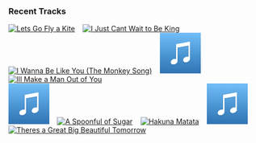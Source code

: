 ### Recent Tracks
[<img src='https://lastfm.freetls.fastly.net/i/u/300x300/84bb465c58839647a2013cf29ff960cb.png' width='16%' height='16%' alt='Lets Go Fly a Kite'>](https://www.last.fm/music/disney%2bpeaceful%2bpiano/_/let%2527s%2bgo%2bfly%2ba%2bkite)&nbsp;&nbsp;&nbsp;&nbsp;[<img src='https://lastfm.freetls.fastly.net/i/u/300x300/84bb465c58839647a2013cf29ff960cb.png' width='16%' height='16%' alt='I Just Cant Wait to Be King'>](https://www.last.fm/music/disney%2bpeaceful%2bpiano/_/i%2bjust%2bcan%2527t%2bwait%2bto%2bbe%2bking)&nbsp;&nbsp;&nbsp;&nbsp;[<img src='https://lastfm.freetls.fastly.net/i/u/300x300/84bb465c58839647a2013cf29ff960cb.png' width='16%' height='16%' alt='I Wanna Be Like You (The Monkey Song)'>](https://www.last.fm/music/disney%2bpeaceful%2bpiano/_/i%2bwan%2527na%2bbe%2blike%2byou%2b%2528the%2bmonkey%2bsong%2529)&nbsp;&nbsp;&nbsp;&nbsp;[<img src='https://github.com/atfinke/atfinke/blob/master/placeholder.jpeg?raw=true' width='16%' height='16%' alt='Try Everything'>](https://www.last.fm/music/disney%2bpeaceful%2bpiano/_/try%2beverything)&nbsp;&nbsp;&nbsp;&nbsp;[<img src='https://lastfm.freetls.fastly.net/i/u/300x300/84bb465c58839647a2013cf29ff960cb.png' width='16%' height='16%' alt='Ill Make a Man Out of You'>](https://www.last.fm/music/disney%2bpeaceful%2bpiano/_/i%2527ll%2bmake%2ba%2bman%2bout%2bof%2byou)&nbsp;&nbsp;&nbsp;&nbsp;<br>[<img src='https://github.com/atfinke/atfinke/blob/master/placeholder.jpeg?raw=true' width='16%' height='16%' alt='Mickey Mouse Club March'>](https://www.last.fm/music/disney%2bpeaceful%2bpiano/_/mickey%2bmouse%2bclub%2bmarch)&nbsp;&nbsp;&nbsp;&nbsp;[<img src='https://lastfm.freetls.fastly.net/i/u/300x300/84bb465c58839647a2013cf29ff960cb.png' width='16%' height='16%' alt='A Spoonful of Sugar'>](https://www.last.fm/music/disney%2bpeaceful%2bpiano/_/a%2bspoonful%2bof%2bsugar)&nbsp;&nbsp;&nbsp;&nbsp;[<img src='https://lastfm.freetls.fastly.net/i/u/300x300/84bb465c58839647a2013cf29ff960cb.png' width='16%' height='16%' alt='Hakuna Matata'>](https://www.last.fm/music/disney%2bpeaceful%2bpiano/_/hakuna%2bmatata)&nbsp;&nbsp;&nbsp;&nbsp;[<img src='https://github.com/atfinke/atfinke/blob/master/placeholder.jpeg?raw=true' width='16%' height='16%' alt='The Bare Necessities'>](https://www.last.fm/music/disney%2bpeaceful%2bpiano/_/the%2bbare%2bnecessities)&nbsp;&nbsp;&nbsp;&nbsp;[<img src='https://lastfm.freetls.fastly.net/i/u/300x300/912746e89e7f379956520484d89d6526.png' width='16%' height='16%' alt='Theres a Great Big Beautiful Tomorrow'>](https://www.last.fm/music/disney%2bpeaceful%2bpiano/_/there%2527s%2ba%2bgreat%2bbig%2bbeautiful%2btomorrow)&nbsp;&nbsp;&nbsp;&nbsp;<br>